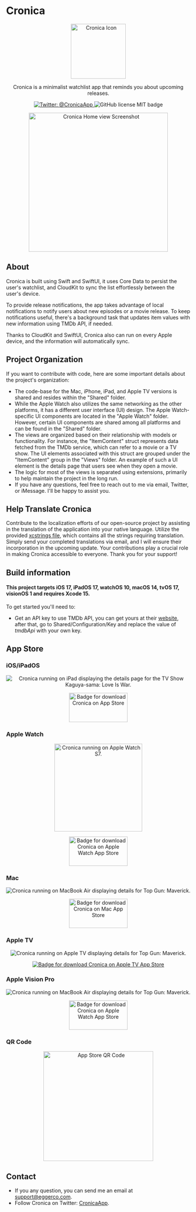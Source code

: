 # Cronica

<p align="center">
    <img src="https://github.com/egger/Cronica/blob/main/Shared/Assets.xcassets/MacAppIcon.appiconset/icon_512x512.png?raw=true" alt="Cronica Icon" width="150" height="150" />
</p>

<p align="center">
    Cronica is a minimalist watchlist app that reminds you about upcoming releases.
</p>

<p align="center">
    <a href="https://twitter.com/CronicaApp">
        <img src="https://img.shields.io/badge/Twitter-@CronicaApp-blue.svg?style=flat" alt="Twitter: @CronicaApp" />
    </a>
<img src="https://img.shields.io/github/license/egger/Cronica" alt="GitHub license MIT badge" />

</p>


<p align="center">
    <img src="https://raw.githubusercontent.com/egger/Cronica/main/Screenshots/iPhone.webp" alt="Cronica Home view Screenshot" minWidth="220" maxWidth="440" height="380">
</p>

## About

Cronica is built using Swift and SwiftUI, it uses Core Data to persist the user's watchlist, and CloudKit to sync the list effortlessly between the user's device. 

To provide release notifications, the app takes advantage of local notifications to notify users about new episodes or a movie release. To keep notifications useful, there's a background task that updates item values with new information using TMDb API, if needed.

Thanks to CloudKit and SwiftUI, Cronica also can run on every Apple device, and the information will automatically sync.

## Project Organization
If you want to contribute with code, here are some important details about the project's organization:

- The code-base for the Mac, iPhone, iPad, and Apple TV versions is shared and resides within the "Shared" folder.
- While the Apple Watch also utilizes the same networking as the other platforms, it has a different user interface (UI) design. The Apple Watch-specific UI components are located in the "Apple Watch" folder. However, certain UI components are shared among all platforms and can be found in the "Shared" folder.
- The views are organized based on their relationship with models or functionality. For instance, the "ItemContent" struct represents data fetched from the TMDb service, which can refer to a movie or a TV show. The UI elements associated with this struct are grouped under the "ItemContent" group in the "Views" folder. An example of such a UI element is the details page that users see when they open a movie.
- The logic for most of the views is separated using extensions, primarily to help maintain the project in the long run.
- If you have any questions, feel free to reach out to me via email, Twitter, or iMessage. I'll be happy to assist you.

## Help Translate Cronica
Contribute to the localization efforts of our open-source project by assisting in the translation of the application into your native language. Utilize the provided [xcstrings file](https://github.com/egger/Cronica/blob/main/Shared/Localization/Localizable.xcstrings), which contains all the strings requiring translation. Simply send your completed translations via email, and I will ensure their incorporation in the upcoming update. Your contributions play a crucial role in making Cronica accessible to everyone. Thank you for your support!

##  Build information

#### This project targets iOS 17, iPadOS 17, watchOS 10,  macOS 14, tvOS 17, visionOS 1 and requires Xcode 15.

To get started you'll need to:

- Get an API key to use TMDb API, you can get yours at their [website](https://www.themoviedb.org/documentation/api),  after that, go to Shared/Configuration/Key and replace the value of *tmdbApi* with your own key.

## App Store

### iOS/iPadOS

<p align="center">
	<img src="https://raw.githubusercontent.com/egger/Cronica/main/Screenshots/iPad.webp" alt="Cronica running on iPad displaying the details page for the TV Show Kaguya-sama: Love Is War." minWidth="220" maxWidth="440" maxHeight="340">
</p>
<p align="center">
<a href="https://apple.co/38SXpVJ">
	<img src="https://app.oncronica.com/resources/img/cronica/AppStoreBadge.svg" alt="Badge for download Cronica on App Store" width="160" height="80">
</a>
</p>

### Apple Watch
<p align="center">
	<img src="https://raw.githubusercontent.com/egger/Cronica/main/Screenshots/Apple%20Watch.webp" alt="Cronica running on Apple Watch S7." minWidth="220" maxWidth="440" height="240">
</p>
<p align="center"> 
<a href="https://apps.apple.com/app/cronica/id1614950275">
	<img src="https://app.oncronica.com/resources/img/cronica/AppStoreBadge.svg" alt="Badge for download Cronica on Apple Watch App Store" width="160" height="80">
</a>
</p>

### Mac
<p align="center">
	<img src="https://raw.githubusercontent.com/egger/Cronica/main/Screenshots/Mac.webp" alt="Cronica running on MacBook Air displaying details for Top Gun: Maverick." maxWidth="220" maxWidth="440" >
</p>
<p align="center">
<a href="https://apple.co/38SXpVJ">
	<img src="https://raw.githubusercontent.com/egger/Cronica/main/Screenshots/Badges/Mac.svg" alt="Badge for download Cronica on Mac App Store" width="160" height="80">
</a>
</p>

### Apple TV
<p align="center">
	<img src="https://raw.githubusercontent.com/egger/Cronica/main/Screenshots/TV.webp" alt="Cronica running on Apple TV displaying details for Top Gun: Maverick." maxWidth="220" maxWidth="560" minWidth="40" minHeight="60">
</p>
<p align="center">
<a href="https://apple.co/38SXpVJ">
	<img src="https://raw.githubusercontent.com/egger/Cronica/main/Screenshots/Badges/AppleTV.svg" alt="Badge for download Cronica on Apple TV App Store" maxWidth="160" maxHeight="80"> 
</a>
</p>

### Apple Vision Pro 
<p align="center">
	<img src="https://raw.githubusercontent.com/egger/Cronica/main/Screenshots/Vision.webp" alt="Cronica running on MacBook Air displaying details for Top Gun: Maverick." maxWidth="220" maxWidth="440" >
</p>
<p align="center"> 
<a href="https://apps.apple.com/app/cronica/id1614950275">
	<img src="https://app.oncronica.com/resources/img/cronica/AppStoreBadge.svg" alt="Badge for download Cronica on Apple Watch App Store" width="160" height="80">
</a>
</p>


### QR Code
<p align="center">
    <a href="https://apple.co/38SXpVJ">
            <img src="https://tools-qr-production.s3.amazonaws.com/output/apple-toolbox/5ca3ba169cdec742cc5e32287e7167e0/2af0b32529e05debc3de4aed62551429.png" alt="App Store QR Code" minWidth="250" minHeight="250" width="300" height="300">
    </a>
 </p>



## Contact

- If you any question, you can send me an email at <a href = "mailto: support@eggerco.com"> support@eggerco.com</a>.<br>
- Follow Cronica on Twitter: [CronicaApp](https://twitter.com/CronicaApp).

